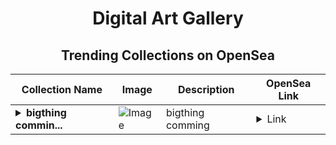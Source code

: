 <div align="center">

# Digital Art Gallery

## Trending Collections on OpenSea

| Collection Name                       | Image                                                                                     | Description                       | OpenSea Link                                                                                          |
|---------------------------------------|-------------------------------------------------------------------------------------------|-----------------------------------|--------------------------------------------------------------------------------------------------------|
| **<details><summary>bigthing commin...</summary>bigthing comming</details>** | ![Image](https://i.seadn.io/s/raw/files/19dd4bdea294a844fcd582cb1960b5fe.jpg?w=500&auto=format?w=200&auto=format) | bigthing comming | <details><summary>Link</summary>[bigthing comming](https://opensea.io/collection/bigthing-comming)</details> |

</div>